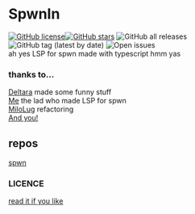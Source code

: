 # SpwnIn
<a href="https://github.com/Avaneesh-coder/SpwnIn/blob/main/LICENSE"><img alt="GitHub license" src="https://img.shields.io/github/license/Avaneesh-coder/SpwnIn"></a><a href="https://github.com/Spu7Nix/SPWN-language/stargazers"><img alt="GitHub stars" src="https://img.shields.io/github/stars/Avaneesh-coder/SpwnIn"></a> <img alt="GitHub all releases" src="https://img.shields.io/github/downloads/Avaneesh-coder/SpwnIn/total"><img alt="GitHub tag (latest by date)" src="https://img.shields.io/github/v/tag/avaneesh-coder/spwnin?label=Version"> <img alt="Open issues" src="https://shields.io/github/issues/Avaneesh-coder/SpwnIn"><br>
ah yes LSP for spwn made with typescript hmm yas






### thanks to...
[Deltara](https://github.com/Deltara3) made some funny stuff<br>
[Me](https://github.com/Avaneesh-coder) the lad who made LSP for spwn<br>
[MiloLug](https://github.com/MiloLug) refactoring<br>
[And you!](https://github.com/You)



## repos
[spwn](https://github.com/Spu7Nix/SPWN-language/)
### LICENCE 
[read it if you like](LICENSE)
